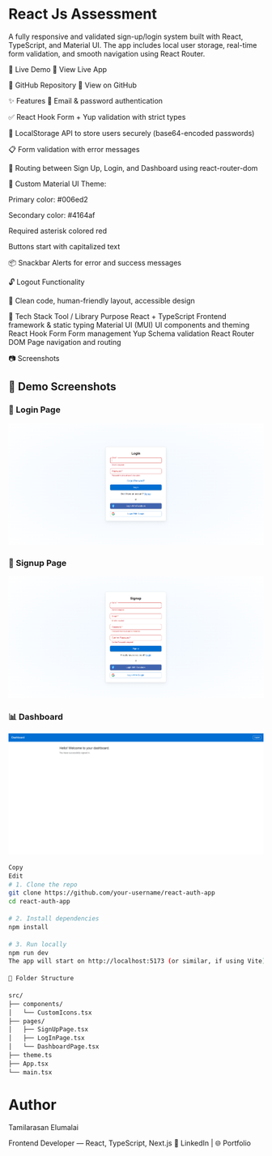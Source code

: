 # React Js Assessment

A fully responsive and validated sign-up/login system built with React, TypeScript, and Material UI. The app includes local user storage, real-time form validation, and smooth navigation using React Router.

🚀 Live Demo
🔗 View Live App

📂 GitHub Repository
🔗 View on GitHub

✨ Features
🔐 Email & password authentication

✅ React Hook Form + Yup validation with strict types

💾 LocalStorage API to store users securely (base64-encoded passwords)

📋 Form validation with error messages

🔁 Routing between Sign Up, Login, and Dashboard using react-router-dom

🎨 Custom Material UI Theme:

Primary color: #006ed2

Secondary color: #4164af

Required asterisk colored red

Buttons start with capitalized text

📦 Snackbar Alerts for error and success messages

🔓 Logout Functionality

🧠 Clean code, human-friendly layout, accessible design

🧪 Tech Stack
Tool / Library	Purpose
React + TypeScript	Frontend framework & static typing
Material UI (MUI)	UI components and theming
React Hook Form	Form management
Yup	Schema validation
React Router DOM	Page navigation and routing

📷 Screenshots
## 📸 Demo Screenshots

### 🔐 Login Page
![Login Page](./src/assets/login.png)

### 📝 Signup Page
![Signup Page](./src/assets/signup.png)

### 📊 Dashboard
![Dashboard](./src/assets/dashboard.png)

```bash
Copy
Edit
# 1. Clone the repo
git clone https://github.com/your-username/react-auth-app
cd react-auth-app

# 2. Install dependencies
npm install

# 3. Run locally
npm run dev
The app will start on http://localhost:5173 (or similar, if using Vite)

🧼 Folder Structure

src/
├── components/
│   └── CustomIcons.tsx
├── pages/
│   ├── SignUpPage.tsx
│   ├── LogInPage.tsx
│   └── DashboardPage.tsx
├── theme.ts
├── App.tsx
└── main.tsx
```


# Author
Tamilarasan Elumalai

Frontend Developer — React, TypeScript, Next.js
💼 LinkedIn | 🌐 Portfolio